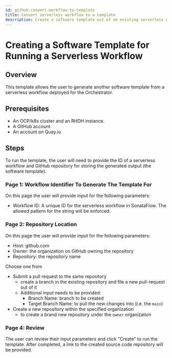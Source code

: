 ```yaml
---
id: github-convert-workflow-to-template
title: Convert serverless workflow to a template
description: Create a software template out of an existing serverless workflow.
---
```


# Creating a Software Template for Running a Serverless Workflow

## Overview

This template allows the user to generate another software template from a serverless workflow deployed for the Orchestrator.

## Prerequisites

- An OCP/k8s cluster and an RHDH instance. 
- A GitHub account
- An account on Quay.io 

## Steps

To run the template, the user will need to provide the ID of a serverless workflow and GitHub repository for storing the generated output (the software template).

### Page 1: Workflow Identifier To Generate The Template For


On this page the user will provide input for the following parameters:

- Workflow ID: A unique ID for the serverless workflow in SonataFlow. The allowed pattern for the string will be enforced. 

### Page 2: Repository Location
On this page the user will provide input for the following parameters:

- Host: github.com
- Owner: the organization on GitHub owning the repository
- Repository: the repository name
  
Choose one from
- Submit a pull request to the same repository
  - create a branch in the existing repository and file a new pull-request out of it
  - Additional input needs to be provided:
    - Branch Name: branch to be created
    - Target Branch Name: to pull the new changes into (i.e. the `main`)
- Create a new repository within the specified organization
  - to create a brand new repository under the `owner` organization

### Page 4: Review

The user can review their input parameters and click "Create" to run the template. After completed, a link to the created source code repository will be provided.
